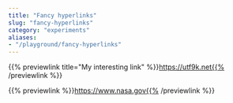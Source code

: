 ```yaml
---
title: "Fancy hyperlinks"
slug: "fancy-hyperlinks"
category: "experiments"
aliases:
- "/playground/fancy-hyperlinks"
---
```


{{% previewlink title="My interesting link" %}}https://utf9k.net{{% /previewlink %}}

{{% previewlink %}}https://www.nasa.gov{{% /previewlink %}}
